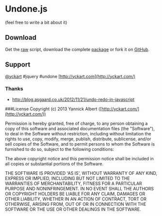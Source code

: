 # Undone.js
(feel free to write a bit about it)

## Download
Get the [raw](https://raw.github.com/yckart/undone.js/master/undone.js) script, download the complete [package](https://github.com/yckart/undone.js/zipball/master) or fork it on [GitHub](https://github.com/yckart/undone.js/).

## Support

 [@yckart](http://twitter.com/yckart) #jquery #undone
 [http://yckart.com](http://yckart.com/)

### Thanks
- http://blog.asgaard.co.uk/2012/11/21/undo-redo-in-javascript

###License
Copyright (c) 2013 Yannick Albert ([http://yckart.com/](http://yckart.com/))

Permission is hereby granted, free of charge, to any person obtaining a copy of this software and associated documentation files (the "Software"), to deal in the Software without restriction, including without limitation the rights to use, copy, modify, merge, publish, distribute, sublicense, and/or sell copies of the Software, and to permit persons to whom the Software is furnished to do so, subject to the following conditions:

The above copyright notice and this permission notice shall be included in all copies or substantial portions of the Software.

THE SOFTWARE IS PROVIDED 'AS IS', WITHOUT WARRANTY OF ANY KIND, EXPRESS OR IMPLIED, INCLUDING BUT NOT LIMITED TO THE WARRANTIES OF MERCHANTABILITY, FITNESS FOR A PARTICULAR PURPOSE AND NONINFRINGEMENT. IN NO EVENT SHALL THE AUTHORS OR COPYRIGHT HOLDERS BE LIABLE FOR ANY CLAIM, DAMAGES OR OTHER LIABILITY, WHETHER IN AN ACTION OF CONTRACT, TORT OR OTHERWISE, ARISING FROM, OUT OF OR IN CONNECTION WITH THE SOFTWARE OR THE USE OR OTHER DEALINGS IN THE SOFTWARE.